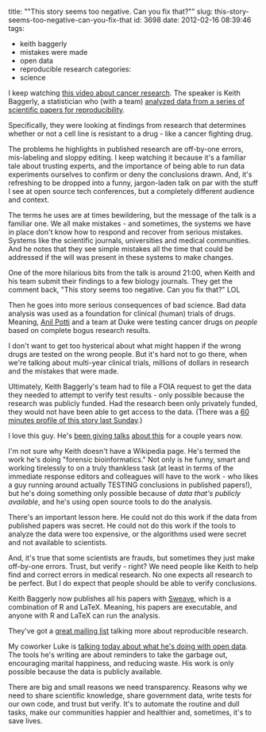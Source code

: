 title: "\"This story seems too negative. Can you fix that?\""
slug: this-story-seems-too-negative-can-you-fix-that
id: 3698
date: 2012-02-16 08:39:46
tags: 
- keith baggerly
- mistakes were made
- open data
- reproducible research
categories: 
- science

I keep watching [this video about cancer research](http://videolectures.net/cancerbioinformatics2010_baggerly_irrh/). The speaker is Keith Baggerly, a statistician who (with a team) [analyzed data from a series of scientific papers for reproducibility](http://bioinformatics.mdanderson.org/Supplements/ReproRsch-All/). 

Specifically, they were looking at findings from research that determines whether or not a cell line is resistant to a drug - like a cancer fighting drug. 
<!--more-->
The problems he highlights in published research are off-by-one errors, mis-labeling and sloppy editing. I keep watching it because it's a familiar tale about trusting experts, and the importance of being able to run data experiments ourselves to confirm or deny the conclusions drawn. And, it's refreshing to be dropped into a funny, jargon-laden talk on par with the stuff I see at open source tech conferences, but a completely different audience and context. 

The terms he uses are at times bewildering, but the message of the talk is a familiar one. We all make mistakes - and sometimes, the systems we have in place don't know how to respond and recover from serious mistakes. Systems like the scientific journals, universities and medical communities. And he notes that they see simple mistakes all the time that could be addressed if the will was present in these systems to make changes. 

One of the more hilarious bits from the talk is around 21:00, when Keith and his team submit their findings to a few biology journals. They get the comment back, "This story seems too negative. Can you fix that?"  LOL

Then he goes into more serious consequences of bad science. Bad data analysis was used as a foundation for clinical (human) trials of drugs. Meaning, [Anil Potti](http://en.wikipedia.org/wiki/Anil_Potti) and a team at Duke were testing cancer drugs on *people* based on complete bogus research results. 

I don't want to get too hysterical about what might happen if the wrong drugs are tested on the wrong people. But it's hard not to go there, when we're talking about multi-year clinical trials, millions of dollars in research and the mistakes that were made.

Ultimately, Keith Baggerly's team had to file a FOIA request to get the data they needed to attempt to verify test results - only possible because the research was publicly funded. Had the research been only privately funded, they would not have been able to get access to the data. (There was a [60 minutes profile of this story last Sunday](http://groups.google.com/group/reproducible-research/browse_thread/thread/dfa8392b7899fb05).)

I love this guy. He's [been giving talks](https://twitter.com/#!/ivanoransky/status/65392539020165120) [about this](http://retractionwatch.wordpress.com/2011/05/04/the-importance-of-being-reproducible-keith-baggerly-tells-the-anil-potti-story/) for a couple years now.

I'm not sure why Keith doesn't have a Wikipedia page. He's termed the work he's doing "forensic bioinformatics." Not only is he funny, smart and working tirelessly to on a truly thankless task (at least in terms of the immediate response editors and colleagues will have to the work - who likes a guy running around actually TESTING conclusions in published papers!), but he's doing something only possible because of _data that's publicly available_, and he's using open source tools to do the analysis. 

There's an important lesson here. He could not do this work if the data from published papers was secret. He could not do this work if the tools to analyze the data were too expensive, or the algorithms used were secret and not available to scientists. 

And, it's true that some scientists are frauds, but sometimes they just make off-by-one errors. Trust, but verify - right? We need people like Keith to help find and correct errors in medical research. No one expects all research to be perfect. But I do expect that people should be able to verify conclusions.

Keith Baggerly now publishes all his papers with [Sweave](http://www.statistik.lmu.de/~leisch/Sweave/), which is a combination of R and LaTeX. Meaning, his papers are executable, and anyone with R and LaTeX can run the analysis. 

They've got a [great mailing list](http://groups.google.com/group/reproducible-research) talking more about reproducible research.

My coworker Luke is [talking today about what he's doing with open data](http://www.slideshare.net/lukec/sustainable-innovation-with-open-data). The tools he's writing are about reminders to take the garbage out, encouraging marital happiness, and reducing waste. His work is only possible because the data is publicly available.

There are big and small reasons we need transparency. Reasons why we need to share scientific knowledge, share government data, write tests for our own code, and trust but verify. It's to automate the routine and dull tasks, make our communities happier and healthier and, sometimes, it's to save lives.
